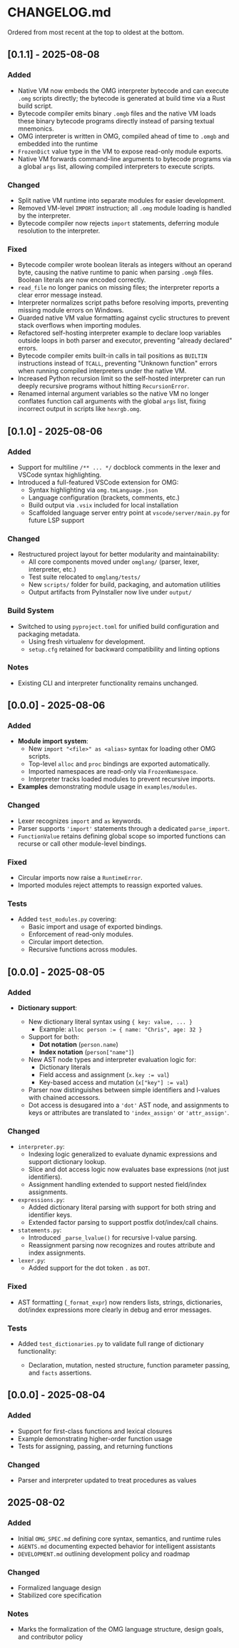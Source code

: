 # CHANGELOG.md

Ordered from most recent at the top to oldest at the bottom.

## [0.1.1] - 2025-08-08

### Added
- Native VM now embeds the OMG interpreter bytecode and can execute `.omg`
  scripts directly; the bytecode is generated at build time via a Rust build
  script.
- Bytecode compiler emits binary `.omgb` files and the native VM loads these
  binary bytecode programs directly instead of parsing textual mnemonics.
- OMG interpreter is written in OMG, compiled ahead of time to `.omgb` and embedded into the runtime
- `FrozenDict` value type in the VM to expose read-only module exports.
- Native VM forwards command-line arguments to bytecode programs via a global
  `args` list, allowing compiled interpreters to execute scripts.

### Changed
- Split native VM runtime into separate modules for easier development.
- Removed VM-level `IMPORT` instruction; all `.omg` module loading is handled by
  the interpreter.
- Bytecode compiler now rejects `import` statements, deferring module resolution
  to the interpreter.

### Fixed
- Bytecode compiler wrote boolean literals as integers without an operand
  byte, causing the native runtime to panic when parsing `.omgb` files.
  Boolean literals are now encoded correctly.
- `read_file` no longer panics on missing files; the interpreter reports a
  clear error message instead.
- Interpreter normalizes script paths before resolving imports, preventing
  missing module errors on Windows.
- Guarded native VM value formatting against cyclic structures to prevent
  stack overflows when importing modules.
- Refactored self-hosting interpreter example to declare loop variables
  outside loops in both parser and executor, preventing "already declared"
  errors.
- Bytecode compiler emits built-in calls in tail positions as `BUILTIN`
  instructions instead of `TCALL`, preventing "Unknown function" errors
  when running compiled interpreters under the native VM.
- Increased Python recursion limit so the self-hosted interpreter can run
  deeply recursive programs without hitting `RecursionError`.
- Renamed internal argument variables so the native VM no longer conflates
  function call arguments with the global `args` list, fixing incorrect
  output in scripts like `hexrgb.omg`.

## [0.1.0] - 2025-08-06

### Added
- Support for multiline `/** ... */` docblock comments in the lexer and VSCode syntax highlighting.
- Introduced a full-featured VSCode extension for OMG:
  - Syntax highlighting via `omg.tmLanguage.json`
  - Language configuration (brackets, comments, etc.)
  - Build output via `.vsix` included for local installation
  - Scaffolded language server entry point at `vscode/server/main.py` for future LSP support

### Changed
- Restructured project layout for better modularity and maintainability:
  - All core components moved under `omglang/` (parser, lexer, interpreter, etc.)
  - Test suite relocated to `omglang/tests/`
  - New `scripts/` folder for build, packaging, and automation utilities
  - Output artifacts from PyInstaller now live under `output/`

### Build System
- Switched to using `pyproject.toml` for unified build configuration and packaging metadata.
  - Using fresh virtualenv for development.
  - `setup.cfg` retained for backward compatibility and linting options

### Notes
- Existing CLI and interpreter functionality remains unchanged.

## [0.0.0] - 2025-08-06

### Added

* **Module import system**:
  * New `import "<file>" as <alias>` syntax for loading other OMG scripts.
  * Top-level `alloc` and `proc` bindings are exported automatically.
  * Imported namespaces are read-only via `FrozenNamespace`.
  * Interpreter tracks loaded modules to prevent recursive imports.
* **Examples** demonstrating module usage in `examples/modules`.

### Changed

* Lexer recognizes `import` and `as` keywords.
* Parser supports `'import'` statements through a dedicated `parse_import`.
* `FunctionValue` retains defining global scope so imported functions can recurse or call other module-level bindings.

### Fixed

* Circular imports now raise a `RuntimeError`.
* Imported modules reject attempts to reassign exported values.

### Tests

* Added `test_modules.py` covering:
  * Basic import and usage of exported bindings.
  * Enforcement of read-only modules.
  * Circular import detection.
  * Recursive functions across modules.


## [0.0.0] - 2025-08-05

### Added

* **Dictionary support**:

  * New dictionary literal syntax using `{ key: value, ... }`
    * Example: `alloc person := { name: "Chris", age: 32 }`
  * Support for both:
    * **Dot notation** (`person.name`)
    * **Index notation** (`person["name"]`)
  * New AST node types and interpreter evaluation logic for:
    * Dictionary literals
    * Field access and assignment (`x.key := val`)
    * Key-based access and mutation (`x["key"] := val`)
  * Parser now distinguishes between simple identifiers and l-values with chained accessors.
  * Dot access is desugared into a `'dot'` AST node, and assignments to keys or attributes are translated to `'index_assign'` or `'attr_assign'`.

### Changed

* `interpreter.py`:
  * Indexing logic generalized to evaluate dynamic expressions and support dictionary lookup.
  * Slice and dot access logic now evaluates base expressions (not just identifiers).
  * Assignment handling extended to support nested field/index assignments.
* `expressions.py`:
  * Added dictionary literal parsing with support for both string and identifier keys.
  * Extended factor parsing to support postfix dot/index/call chains.
* `statements.py`:
  * Introduced `_parse_lvalue()` for recursive l-value parsing.
  * Reassignment parsing now recognizes and routes attribute and index assignments.
* `lexer.py`:
  * Added support for the dot token `.` as `DOT`.

### Fixed

* AST formatting (`_format_expr`) now renders lists, strings, dictionaries, dot/index expressions more clearly in debug and error messages.

### Tests

* Added `test_dictionaries.py` to validate full range of dictionary functionality:

  * Declaration, mutation, nested structure, function parameter passing, and `facts` assertions.

## [0.0.0] - 2025-08-04

### Added
- Support for first-class functions and lexical closures
- Example demonstrating higher-order function usage
- Tests for assigning, passing, and returning functions

### Changed
- Parser and interpreter updated to treat procedures as values

## 2025-08-02

### Added
- Initial `OMG_SPEC.md` defining core syntax, semantics, and runtime rules
- `AGENTS.md` documenting expected behavior for intelligent assistants
- `DEVELOPMENT.md` outlining development policy and roadmap

### Changed
- Formalized language design
- Stabilized core specification

### Notes
- Marks the formalization of the OMG language structure, design goals, and contributor policy
